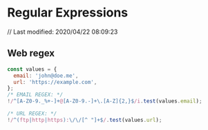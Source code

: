# Regular Expressions

// Last modified: 2020/04/22 08:09:23

## Web regex

```javascript
const values = {
  email: 'john@doe.me',
  url: 'https://example.com',
};
/* EMAIL REGEX: */
!/^[A-Z0-9._%+-]+@[A-Z0-9.-]+\.[A-Z]{2,}$/i.test(values.email);

/* URL REGEX: */
!/^(ftp|http|https):\/\/[^ "]+$/.test(values.url);
```
